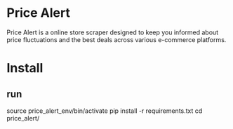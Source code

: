 # Price Alert
 Price Alert is a online store scraper designed to keep you informed about price fluctuations and the best deals across various e-commerce platforms.

# Install
## run
 source price_alert_env/bin/activate
 pip install -r requirements.txt
 cd price_alert/    